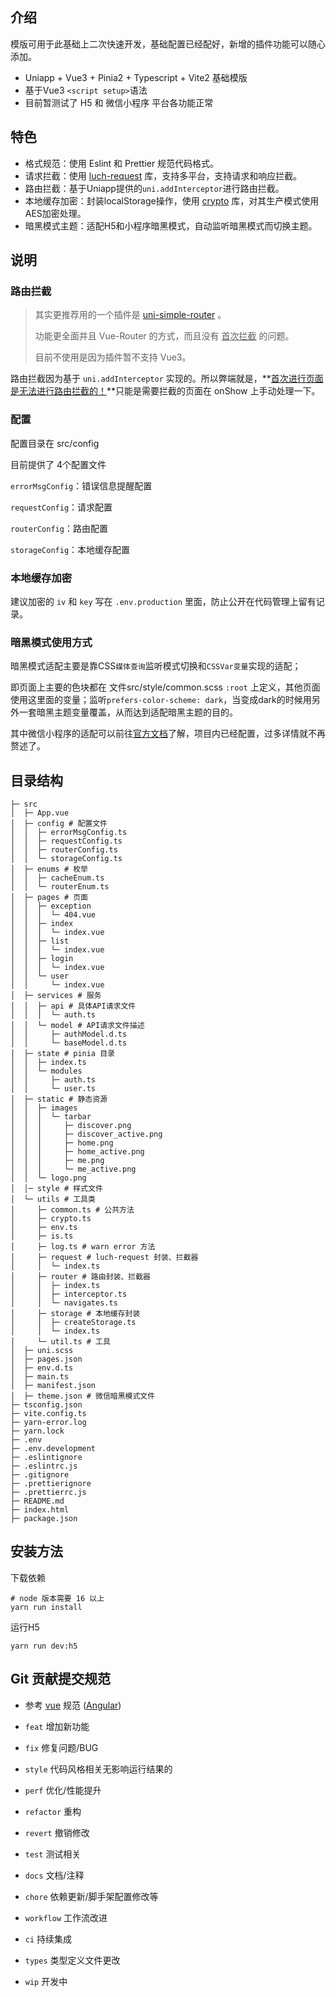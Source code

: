## 介绍

模版可用于此基础上二次快速开发，基础配置已经配好，新增的插件功能可以随心添加。

- Uniapp + Vue3 + Pinia2 + Typescript + Vite2 基础模版
- 基于Vue3 `<script setup>`语法
- 目前暂测试了 H5 和 微信小程序 平台各功能正常

## 特色

- 格式规范：使用 Eslint 和 Prettier 规范代码格式。
- 请求拦截：使用 [luch-request](https://github.com/lei-mu/luch-request) 库，支持多平台，支持请求和响应拦截。
- 路由拦截：基于Uniapp提供的`uni.addInterceptor`进行路由拦截。
- 本地缓存加密：封装localStorage操作，使用 [crypto](https://github.com/brix/crypto-js) 库，对其生产模式使用AES加密处理。
- 暗黑模式主题：适配H5和小程序暗黑模式，自动监听暗黑模式而切换主题。

## 说明

### 路由拦截

> 其实更推荐用的一个插件是 [uni-simple-router](https://github.com/SilurianYang/uni-simple-router) 。
>
> 功能更全面并且 Vue-Router 的方式，而且没有 <u>首次拦截</u> 的问题。
>
> 目前不使用是因为插件暂不支持 Vue3。

路由拦截因为基于 `uni.addInterceptor` 实现的。所以弊端就是，**<u>首次进行页面是无法进行路由拦截的！</u>**只能是需要拦截的页面在 onShow 上手动处理一下。

### 配置

配置目录在 src/config

目前提供了 4个配置文件

`errorMsgConfig`：错误信息提醒配置

`requestConfig`：请求配置

`routerConfig`：路由配置

`storageConfig`：本地缓存配置

### 本地缓存加密

建议加密的 `iv` 和 `key` 写在 `.env.production` 里面，防止公开在代码管理上留有记录。

### 暗黑模式使用方式

暗黑模式适配主要是靠CSS`媒体查询`监听模式切换和`CSSVar变量`实现的适配；

即页面上主要的色块都在 文件src/style/common.scss `:root` 上定义，其他页面使用这里面的变量；监听`prefers-color-scheme: dark`，当变成dark的时候用另外一套暗黑主题变量覆盖，从而达到适配暗黑主题的目的。



其中微信小程序的适配可以前往[官方文档](https://developers.weixin.qq.com/miniprogram/dev/framework/ability/darkmode.html#%E5%BC%80%E5%90%AF-DarkMode)了解，项目内已经配置，过多详情就不再赘述了。

## 目录结构
```shell
├─ src
│  ├─ App.vue
│  ├─ config # 配置文件
│  │  ├─ errorMsgConfig.ts
│  │  ├─ requestConfig.ts
│  │  ├─ routerConfig.ts
│  │  └─ storageConfig.ts
│  ├─ enums # 枚举
│  │  ├─ cacheEnum.ts
│  │  └─ routerEnum.ts
│  ├─ pages # 页面
│  │  ├─ exception
│  │  │  └─ 404.vue
│  │  ├─ index
│  │  │  └─ index.vue
│  │  ├─ list
│  │  │  └─ index.vue
│  │  ├─ login
│  │  │  └─ index.vue
│  │  └─ user
│  │     └─ index.vue
│  ├─ services # 服务
│  │  ├─ api # 具体API请求文件
│  │  │  └─ auth.ts
│  │  └─ model # API请求文件描述
│  │     ├─ authModel.d.ts
│  │     └─ baseModel.d.ts
│  ├─ state # pinia 目录
│  │  ├─ index.ts
│  │  └─ modules
│  │     ├─ auth.ts
│  │     └─ user.ts
│  ├─ static # 静态资源
│  │  ├─ images
│  │  │  └─ tarbar
│  │  │     ├─ discover.png
│  │  │     ├─ discover_active.png
│  │  │     ├─ home.png
│  │  │     ├─ home_active.png
│  │  │     ├─ me.png
│  │  │     └─ me_active.png
│  │  └─ logo.png
│  │─ style # 样式文件
│  └─ utils # 工具类
│     ├─ common.ts # 公共方法
│     ├─ crypto.ts
│     ├─ env.ts
│     ├─ is.ts
│     ├─ log.ts # warn error 方法
│     ├─ request # luch-request 封装、拦截器
│     │  └─ index.ts
│     ├─ router # 路由封装、拦截器
│     │  ├─ index.ts
│     │  ├─ interceptor.ts
│     │  └─ navigates.ts
│     ├─ storage # 本地缓存封装
│     │  ├─ createStorage.ts
│     │  └─ index.ts
│     └─ util.ts # 工具
│  ├─ uni.scss
│  ├─ pages.json
│  ├─ env.d.ts
│  ├─ main.ts
│  ├─ manifest.json
│  ├─ theme.json # 微信暗黑模式文件
├─ tsconfig.json
├─ vite.config.ts
├─ yarn-error.log
├─ yarn.lock
├─ .env
├─ .env.development
├─ .eslintignore
├─ .eslintrc.js
├─ .gitignore
├─ .prettierignore
├─ .prettierrc.js
├─ README.md
├─ index.html
├─ package.json

```

## 安装方法

下载依赖

```shell
# node 版本需要 16 以上
yarn run install
```

运行H5

```shell
yarn run dev:h5
```

## Git 贡献提交规范

- 参考 [vue](https://github.com/vuejs/vue/blob/dev/.github/COMMIT_CONVENTION.md) 规范 ([Angular](https://github.com/conventional-changelog/conventional-changelog/tree/master/packages/conventional-changelog-angular))

- `feat` 增加新功能
- `fix` 修复问题/BUG
- `style` 代码风格相关无影响运行结果的
- `perf` 优化/性能提升
- `refactor` 重构
- `revert` 撤销修改
- `test` 测试相关
- `docs` 文档/注释
- `chore` 依赖更新/脚手架配置修改等
- `workflow` 工作流改进
- `ci` 持续集成
- `types` 类型定义文件更改
- `wip` 开发中